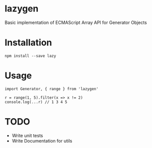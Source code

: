 # lazygen
Basic implementation of ECMAScript Array API for Generator Objects

# Installation
`npm install --save lazy`

# Usage
```
import Generator, { range } from 'lazygen'

r = range(1, 5).filter(x => x != 2)
console.log(...r) // 1 3 4 5
````

# TODO
* Write unit tests
* Write Documentation for utils
